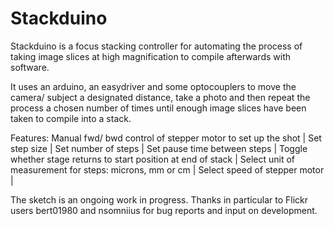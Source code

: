 Stackduino
==========
Stackduino is a focus stacking controller for automating the process of taking image slices at high magnification to compile afterwards with software.

It uses an arduino, an easydriver and some optocouplers to move the camera/ subject a designated distance, take a photo and then repeat the process a chosen number of times until enough image slices have been taken to compile into a stack.

Features:
Manual fwd/ bwd control of stepper motor to set up the shot |
Set step size |
Set number of steps |
Set pause time between steps |
Toggle whether stage returns to start position at end of stack |
Select unit of measurement for steps: microns, mm or cm |
Select speed of stepper motor |

The sketch is an ongoing work in progress. Thanks in particular to Flickr users bert01980 and nsomniius for bug reports and input on development.

